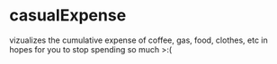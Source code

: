 # casualExpense
vizualizes the cumulative expense of coffee, gas, food, clothes, etc in hopes for you to stop spending so much >:(
